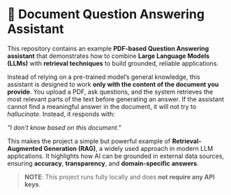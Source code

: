 # 📄 Document Question Answering Assistant

This repository contains an example **PDF-based Question Answering assistant** that demonstrates how to combine **Large Language Models (LLMs)** with **retrieval techniques** to build grounded, reliable applications.

Instead of relying on a pre-trained model’s general knowledge, this assistant is designed to work **only with the content of the document you provide**. You upload a PDF, ask questions, and the system retrieves the most relevant parts of the text before generating an answer. If the assistant cannot find a meaningful answer in the document, it will not try to *hallucinate*. Instead, it responds with:

*"I don’t know based on this document."* 

This makes the project a simple but powerful example of **Retrieval-Augmented Generation (RAG)**, a widely used approach in modern LLM applications. It highlights how AI can be grounded in external data sources, ensuring **accuracy**, **transparency**, and **domain-specific answers**.

> **NOTE**: This project runs fully locally and does **not require any API keys**.


